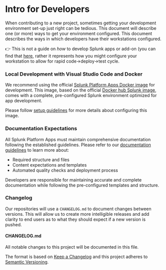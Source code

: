 # Intro for Developers
When contributing to a new project, sometimes getting your development environment set-up just right can be tedious. This document will describe one (or more) ways to get your environment configured. This document describes the ways in which developers have their workstations configured.

:point_right: This is not a guide on _how_ to develop Splunk apps or add-on (you can find that [here](https://dev.splunk.com/enterprise/docs/developapps), rather it represents how you might configure your workstation to allow for rapid code->deploy->test cycle.

### Local Development with Visual Studio Code and Docker
We recommend using the official [Splunk Platform Apps Docker image](https://github.com/splunk-platform-apps/Initialization/tree/main/Splunk-Platform-Apps-Docker) for development. This image, based on the official [Docker hub Splunk image](https://hub.docker.com/r/splunk/splunk/), comes with a complete, pre-configured Splunk environment optimized for app development.

Please follow [setup guidelines](https://github.com/splunk-platform-apps/Initialization/blob/main/Splunk-Platform-Apps-Docker/DEV_GUIDELINES.md) for more details about configuring this image.

### Documentation Expectations
All Splunk Platform Apps must maintain comprehensive documentation following the established guidelines. Please refer to our [documentation guidelines](https://github.com/splunk-platform-apps/.github/blob/main/documentation/DEV_GUIDELINES.md) to learn more about:

- Required structure and files
- Content expectations and templates
- Automated quality checks and deployment process

Developers are responsible for maintaining accurate and complete documentation while following the pre-configured templates and structure.

### Changelog
Our repositories will use a `CHANGELOG.md` to document changes between versions. This will allow us to create more intelligible releases and add clarity to end users as to what they should expect if a new version is pushed.

#### CHANGELOG.md
All notable changes to this project will be documented in this file.

The format is based on [Keep a Changelog](http://keepachangelog.com/) and this project adheres to [Semantic Versioning](http://semver.org/).
